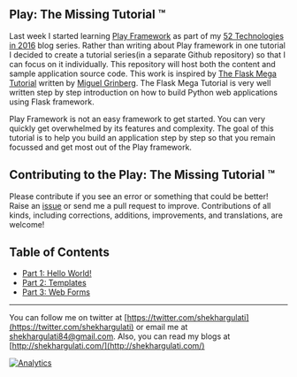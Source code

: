 Play: The Missing Tutorial &trade;
------

Last week I started learning [Play Framework](https://www.playframework.com/) as part of my [52 Technologies in 2016](https://github.com/shekhargulati/52-technologies-in-2016) blog series. Rather than writing about Play framework in one tutorial I decided to create a tutorial series(in a separate Github repository) so that I can focus on it individually. This repository will host both the content and sample application source code. This work is inspired by [The Flask Mega Tutorial](http://blog.miguelgrinberg.com/post/the-flask-mega-tutorial-part-i-hello-world) written by [Miguel Grinberg](https://twitter.com/miguelgrinberg). The Flask Mega Tutorial is very well written step by step introduction on how to build Python web applications using Flask framework.

Play Framework is not an easy framework to get started. You can very quickly get overwhelmed by its features and complexity. The goal of this tutorial is to help you build an application step by step so that you remain focussed and get most out of the Play framework.

## Contributing to the Play: The Missing Tutorial &trade;

Please contribute if you see an error or something that could be better! Raise an [issue](https://github.com/shekhargulati/play-the-missing-tutorial/issues) or send me a pull request to improve. Contributions of all kinds, including corrections, additions, improvements, and translations, are welcome!

## Table of Contents

* [Part 1: Hello World!](./01-hello-world.md)
* [Part 2: Templates](./02-templates.md)
* [Part 3: Web Forms](./03-forms.md)

-----------
You can follow me on twitter at [https://twitter.com/shekhargulati](https://twitter.com/shekhargulati) or email me at <shekhargulati84@gmail.com>. Also, you can read my blogs at [http://shekhargulati.com/](http://shekhargulati.com/)

[![Analytics](https://ga-beacon.appspot.com/UA-59411913-4/shekhargulati/play-the-missing-tutorial)](https://github.com/igrigorik/ga-beacon)
